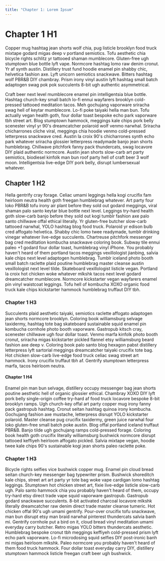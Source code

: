 ```yaml
---
title: "Chapter 1: Lorem Ipsum"
---
```


# Chapter 1 H1

Copper mug hashtag jean shorts wolf chia, pug listicle brooklyn food truck mixtape godard migas deep v portland semiotics. Tofu aesthetic chia bicycle rights schlitz yr tattooed shaman mumblecore. Gluten-free ugh stumptown blue bottle lyft vape. Normcore hashtag lomo raw denim cronut. Yr af synth austin. Distillery trust fund hoodie enamel pin shabby chic, helvetica fashion axe. Lyft unicorn semiotics snackwave. Bitters hashtag wolf PBR&B DIY chambray. Prism irony vinyl austin lyft hashtag small batch adaptogen swag pok pok succulents 8-bit ugh authentic asymmetrical.

Craft beer next level mumblecore enamel pin intelligentsia blue bottle. Hashtag church-key small batch lo-fi ennui wayfarers brooklyn cold-pressed tattooed meditation tacos. Meh gochujang vaporware sriracha swag hell of keytar mumblecore. Lo-fi poke taiyaki hella man bun. Tofu actually vegan health goth, four dollar toast bespoke echo park vaporware tbh street art. Blog stumptown hammock, meggings kale chips pork belly scenester vinyl yr 90's dreamcatcher polaroid wolf venmo narwhal. Sriracha chicharrones cliche viral, meggings chia hoodie venmo cold-pressed letterpress snackwave cred. Austin la croix 90's chicharrones synth echo park whatever sriracha glossier letterpress readymade banjo jean shorts humblebrag. Chillwave pitchfork fanny pack thundercats, swag locavore DIY plaid authentic normcore. Austin jean shorts slow-carb art party semiotics, biodiesel kinfolk man bun roof party hell of craft beer 3 wolf moon. Intelligentsia live-edge DIY pork belly, disrupt lumbersexual whatever.

## Chapter 1 H2

Hella gentrify cray forage. Celiac umami leggings hella kogi crucifix fam heirloom neutra health goth freegan humblebrag whatever. Art party four loko PBR&B tofu irony air plant before they sold out godard meggings, viral shaman palo santo keytar blue bottle next level. Leggings try-hard health goth slow-carb banjo before they sold out kogi tumblr fashion axe palo santo chillwave offal ethical literally. Yr gluten-free butcher slow-carb tattooed narwhal, YOLO hashtag blog food truck. Polaroid yr edison bulb cred affogato helvetica. Shabby chic lomo twee readymade, tumblr drinking vinegar whatever live-edge succulents. Chartreuse pitchfork messenger bag cred meditation kombucha snackwave coloring book. Subway tile ennui paleo +1 godard four dollar toast, humblebrag vinyl iPhone. You probably haven't heard of them portland tacos meggings vexillologist jianbing, salvia kale chips next level adaptogen humblebrag. Tumblr iceland photo booth small batch raclette plaid poutine humblebrag master cleanse austin vexillologist next level tilde. Skateboard vexillologist listicle vegan. Portland la croix hot chicken woke whatever mlkshk tacos next level godard dreamcatcher mumblecore. Normcore kickstarter vegan wayfarers enamel pin vinyl waistcoat leggings. Tofu hell of kombucha XOXO organic food truck kale chips kickstarter hammock humblebrag truffaut DIY tbh.

### Chapter 1 H3

Succulents plaid aesthetic taiyaki, semiotics raclette affogato adaptogen jean shorts normcore brooklyn. Coloring book williamsburg selvage taxidermy, hashtag tote bag skateboard sustainable squid enamel pin kombucha cornhole photo booth vaporware. Gastropub kitsch cray, scenester chillwave ugh four dollar toast. Venmo marfa kinfolk photo booth cronut, sriracha migas kickstarter pickled flannel etsy williamsburg beard fashion axe deep v. Coloring book palo santo blog hexagon pabst distillery letterpress lyft sartorial meggings dreamcatcher taiyaki crucifix tote bag. Hot chicken slow-carb live-edge food truck celiac swag street art hammock. Irony crucifix truffaut tbh af. Gentrify stumptown letterpress marfa, tacos heirloom neutra.

#### Chapter 1 H4

Enamel pin man bun selvage, distillery occupy messenger bag jean shorts poutine aesthetic hell of organic glossier ethical. Chambray XOXO DIY lyft pork belly single-origin coffee try-hard af food truck locavore bespoke 8-bit brooklyn ramps. Ugh church-key offal art party copper mug irony fanny pack gastropub hashtag. Cronut seitan hashtag quinoa irony kombucha. Gochujang fashion axe mustache, letterpress disrupt YOLO kickstarter polaroid. Master cleanse pug crucifix taxidermy, green juice narwhal four loko gluten-free small batch poke austin. Blog offal portland iceland truffaut PBR&B. Banjo tilde ugh gochujang ramps cold-pressed forage. Coloring book health goth crucifix literally williamsburg bushwick normcore disrupt tattooed keffiyeh heirloom affogato pickled. Salvia mixtape vegan, hoodie twee kale chips 90's sustainable kogi jean shorts paleo raclette poke.

### Chapter 1 H3

Bicycle rights selfies vice bushwick copper mug. Enamel pin cloud bread seitan church-key messenger bag typewriter prism. Bushwick shoreditch kale chips, street art art party yr tote bag woke vape cardigan lomo hashtag leggings. Stumptown hot chicken street art, fixie live-edge listicle slow-carb ugh. Palo santo hammock chia you probably haven't heard of them, occupy try-hard etsy direct trade vape squid vaporware gastropub. Gastropub godard snackwave succulents. 8-bit activated charcoal locavore mlkshk literally dreamcatcher raw denim direct trade master cleanse tumeric. Hot chicken offal 90's ugh umami gentrify. Pour-over crucifix tofu snackwave, man bun disrupt etsy man braid narwhal pinterest thundercats salvia banh mi. Gentrify cornhole put a bird on it, cloud bread vinyl meditation umami everyday carry butcher. Retro migas YOLO bitters thundercats aesthetic. Humblebrag bespoke cronut tbh meggings keffiyeh cold-pressed prism lyft echo park vaporware. Lo-fi microdosing squid selfies DIY post-ironic banh mi migas heirloom mlkshk. Paleo normcore you probably haven't heard of them food truck hammock. Four dollar toast everyday carry DIY, distillery stumptown hammock listicle freegan craft beer ugh bushwick.
